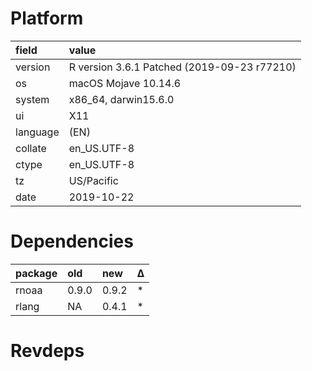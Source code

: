 # Platform

|field    |value                                       |
|:--------|:-------------------------------------------|
|version  |R version 3.6.1 Patched (2019-09-23 r77210) |
|os       |macOS Mojave 10.14.6                        |
|system   |x86_64, darwin15.6.0                        |
|ui       |X11                                         |
|language |(EN)                                        |
|collate  |en_US.UTF-8                                 |
|ctype    |en_US.UTF-8                                 |
|tz       |US/Pacific                                  |
|date     |2019-10-22                                  |

# Dependencies

|package |old   |new   |Δ  |
|:-------|:-----|:-----|:--|
|rnoaa   |0.9.0 |0.9.2 |*  |
|rlang   |NA    |0.4.1 |*  |

# Revdeps

